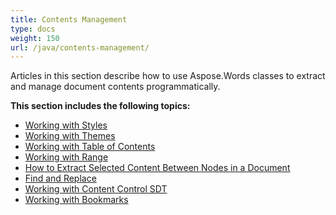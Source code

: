 ```yaml
---
title: Contents Management
type: docs
weight: 150
url: /java/contents-management/
---
```


Articles in this section describe how to use Aspose.Words classes to extract and manage document contents programmatically.

**This section includes the following topics:**
- [Working with Styles](/words/java/working-with-styles/)
- [Working with Themes](/words/java/working-with-themes/)
- [Working with Table of Contents](/words/java/how-to-insert-and-work-with-the-table-of-contents-field/)
- [Working with Range](/words/java/working-with-ranges/)
- [How to Extract Selected Content Between Nodes in a Document](/words/java/extract-selected-content-between-nodes/)
- [Find and Replace](/words/java/find-and-replace/)
- [Working with Content Control SDT](/words/java/working-with-content-control-sdt/)
- [Working with Bookmarks](/words/java/working-with-bookmarks/)